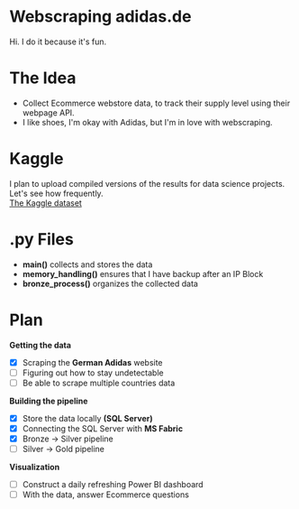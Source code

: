 # Webscraping adidas.de
Hi. I do it because it's fun.
# The Idea
* Collect Ecommerce webstore data, to track their supply level using their webpage API.  
* I like shoes, I'm okay with Adidas, but I'm in love with webscraping.

# Kaggle
I plan to upload compiled versions of the results for data science projects.  
Let's see how frequently.  
[The Kaggle dataset](https://www.kaggle.com/datasets/tamsnd/adidas-webstore-shoe-data)
# .py Files
* **main()** collects and stores the data
* **memory_handling()** ensures that I have backup after an IP Block
* **bronze_process()** organizes the collected data

# Plan
**Getting the data**
- [x] Scraping the **German Adidas** website
- [ ] Figuring out how to stay undetectable
- [ ] Be able to scrape multiple countries data

**Building the pipeline**
- [x] Store the data locally **(SQL Server)**
- [x] Connecting the SQL Server with **MS Fabric**
- [x] Bronze -> Silver pipeline
- [ ] Silver -> Gold pipeline

**Visualization**
- [ ] Construct a daily refreshing Power BI dashboard
- [ ] With the data, answer Ecommerce questions
